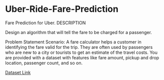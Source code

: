 # Uber-Ride-Fare-Prediction

Fare Prediction for Uber.
DESCRIPTION

Design an algorithm that will tell the fare to be charged for a passenger.

Problem Statement Scenario:
A fare calculator helps a customer in identifying the fare valid for the trip. They are often used by passengers who are new to a city or tourists to get an estimate of the travel costs.
You are provided with a dataset with features like fare amount, pickup and drop location, passenger count, and so on.
  
<a href="https://drive.google.com/file/d/1Yp_1LWg4rtBj6ezbu6AqGRO8LpFUdYiD/view">Dataset Link</a>

